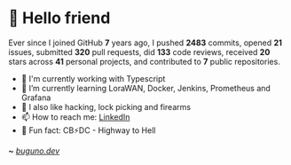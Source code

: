 # 🤖 Hello friend

Ever since I joined GitHub **7** years ago, I pushed **2483** commits, opened **21** issues, submitted **320** pull requests, did **133** code reviews, received **20** stars across **41** personal projects, and contributed to **7** public repositories.

- 🐍 I'm currently working with Typescript
- 🌱 I’m currently learning LoraWAN, Docker, Jenkins, Prometheus and Grafana
- 🔭 I also like hacking, lock picking and firearms
- 📫 How to reach me: [LinkedIn](https://www.linkedin.com/in/brunodesouzabezerra/)
- 🤡 Fun fact: CB⚡DC - Highway to Hell

**~** [_buguno.dev_](https://buguno.dev)
